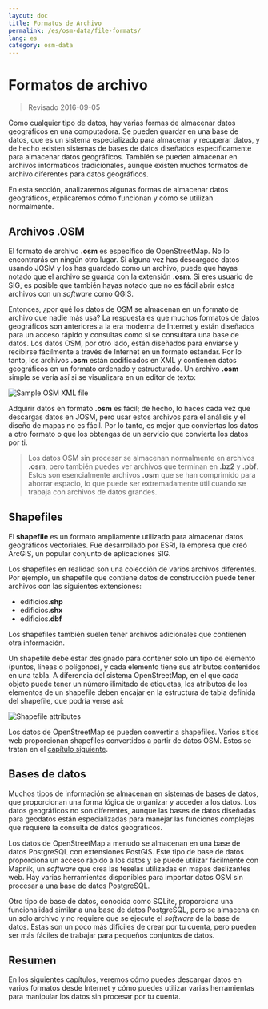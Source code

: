 ```yaml
---
layout: doc
title: Formatos de Archivo
permalink: /es/osm-data/file-formats/
lang: es
category: osm-data
---
```


Formatos de archivo
=============

> Revisado 2016-09-05

Como cualquier tipo de datos, hay varias formas de almacenar datos geográficos en una computadora. Se pueden guardar en una base de datos, que es un sistema especializado para almacenar y recuperar datos, y de hecho existen sistemas de bases de datos diseñados específicamente para almacenar datos geográficos. También se pueden almacenar en archivos informáticos tradicionales, aunque existen muchos formatos de archivo diferentes para datos geográficos.  

En esta sección, analizaremos algunas formas de almacenar datos geográficos, explicaremos cómo funcionan y cómo se utilizan normalmente.  

Archivos .OSM
-----------

El formato de archivo **.osm** es específico de OpenStreetMap. No lo encontrarás en ningún otro lugar. Si alguna vez has descargado datos usando JOSM y los has guardado como un archivo, puede que hayas notado que el archivo se guarda con la extensión **.osm**. Si eres usuario de SIG, es posible que también hayas notado que no es fácil abrir estos archivos con un *software* como QGIS.  

Entonces, ¿por qué los datos de OSM se almacenan en un formato de archivo que nadie más usa? La respuesta es que muchos formatos de datos geográficos son anteriores a la era moderna de Internet y están diseñados para un acceso rápido y consultas como si se consultara una base de datos. Los datos OSM, por otro lado, están diseñados para enviarse y recibirse fácilmente a través de Internet en un formato estándar. Por lo tanto, los archivos **.osm** están codificados en XML y contienen datos geográficos en un formato ordenado y estructurado. Un archivo **.osm** simple se vería así si se visualizara en un editor de texto:  

![Sample OSM XML file][]

Adquirir datos en formato **.osm** es fácil; de hecho, lo haces cada vez que descargas datos en JOSM, pero usar estos archivos para el análisis y el diseño de mapas no es fácil. Por lo tanto, es mejor que conviertas los datos a otro formato o que los obtengas de un servicio que convierta los datos por ti.  

> Los datos OSM sin procesar se almacenan normalmente en archivos **.osm**, pero también puedes ver archivos que terminan en **.bz2** y **.pbf**. Estos son esencialmente archivos **.osm** que se han comprimido para ahorrar espacio, lo que puede ser extremadamente útil cuando se trabaja con archivos de datos grandes.  

Shapefiles
----------

El **shapefile** es un formato ampliamente utilizado para almacenar datos geográficos vectoriales. Fue desarrollado por ESRI, la empresa que creó ArcGIS, un popular conjunto de aplicaciones SIG.  

Los shapefiles en realidad son una colección de varios archivos diferentes. Por ejemplo, un shapefile que contiene datos de construcción puede tener archivos con las siguientes extensiones:  

-	edificios.**shp**
-	edificios.**shx**
-	edificios.**dbf**

Los shapefiles también suelen tener archivos adicionales que contienen otra información.  

Un shapefile debe estar designado para contener solo un tipo de elemento (puntos, líneas o polígonos), y cada elemento tiene sus atributos contenidos en una tabla. A diferencia del sistema OpenStreetMap, en el que cada objeto puede tener un número ilimitado de etiquetas, los atributos de los elementos de un shapefile deben encajar en la estructura de tabla definida del shapefile, que podría verse así:  

![Shapefile attributes][]

Los datos de OpenStreetMap se pueden convertir a shapefiles. Varios sitios web proporcionan shapefiles convertidos a partir de datos OSM. Estos se tratan en el [capítulo siguiente](/es/osm-data/getting-data).  

Bases de datos
---------

Muchos tipos de información se almacenan en sistemas de bases de datos, que proporcionan una forma lógica de organizar y acceder a los datos. Los datos geográficos no son diferentes, aunque las bases de datos diseñadas para geodatos están especializadas para manejar las funciones complejas que requiere la consulta de datos geográficos.  

Los datos de OpenStreetMap a menudo se almacenan en una base de datos PostgreSQL con extensiones PostGIS. Este tipo de base de datos proporciona un acceso rápido a los datos y se puede utilizar fácilmente con Mapnik, un *software* que crea las teselas utilizadas en mapas deslizantes web. Hay varias herramientas disponibles para importar datos OSM sin procesar a una base de datos PostgreSQL.  

Otro tipo de base de datos, conocida como SQLite, proporciona una funcionalidad similar a una base de datos PostgreSQL, pero se almacena en un solo archivo y no requiere que se ejecute el *software* de la base de datos. Estas son un poco más difíciles de crear por tu cuenta, pero pueden ser más fáciles de trabajar para pequeños conjuntos de datos.  

Resumen
-------

En los siguientes capítulos, veremos cómo puedes descargar datos en varios formatos desde Internet y cómo puedes utilizar varias herramientas para manipular los datos sin procesar por tu cuenta.  


[Sample OSM XML file]: /images/osm-data/example_osm.png
[Shapefile attributes]: /images/osm-data/shapefile_attributes.png